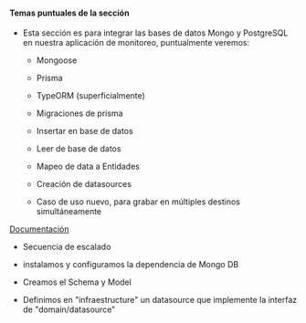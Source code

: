 #### Temas puntuales de la sección

- Esta sección es para integrar las bases de datos Mongo y PostgreSQL 
en nuestra aplicación de monitoreo, puntualmente veremos:

    * Mongoose
     
    * Prisma
     
    * TypeORM (superficialmente)
     
    * Migraciones de prisma
     
    * Insertar en base de datos
     
    * Leer de base de datos
     
    * Mapeo de data a Entidades
     
    * Creación de datasources
     
    * Caso de uso nuevo, para grabar en múltiples destinos simultáneamente

[Documentación](https://mongoosejs.com/)


- Secuencia de escalado

 * instalamos y configuramos la dependencia de Mongo DB

 * Creamos el Schema y Model

 * Definimos en "infraestructure" un datasource que implemente la interfaz de "domain/datasource"